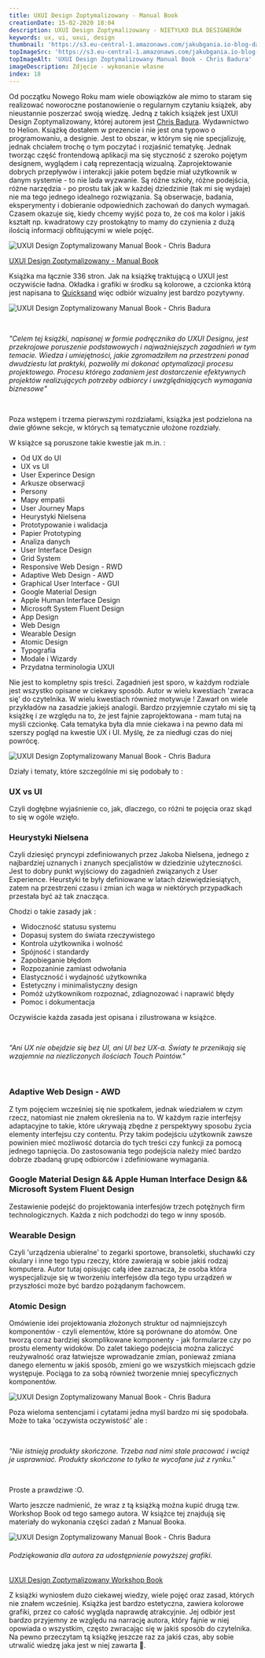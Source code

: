 ```yaml
---
title: UXUI Design Zoptymalizowany - Manual Book
creationDate: 15-02-2020 18:04
description: UXUI Design Zoptymalizowany - NIETYLKO DLA DESIGNERÓW
keywords: ux, ui, uxui, design
thumbnail: 'https://s3.eu-central-1.amazonaws.com/jakubgania.io-blog-data/15-02-2020-uxui-design-zoptymalizowany/thumbnail.jpg'
topImageSrc: 'https://s3.eu-central-1.amazonaws.com/jakubgania.io-blog-data/15-02-2020-uxui-design-zoptymalizowany/top-image.jpg'
topImageAlt: 'UXUI Design Zoptymalizowany Manual Book - Chris Badura'
imageDescription: Zdjęcie - wykonanie własne
index: 18
---
```


Od początku Nowego Roku mam wiele obowiązków ale mimo to staram się realizować noworoczne postanowienie o regularnym czytaniu książek, aby nieustannie poszerzać swoją wiedzę. Jedną z takich książek jest UXUI Design Zoptymalizowany, której autorem jest [Chris Badura](https://www.linkedin.com/in/chrisbadura/).
Wydawnictwo to Helion. Książkę dostałem w prezencie i nie jest ona typowo o programowaniu, a designie. Jest to obszar, w którym się nie specjalizuję, jednak chciałem trochę o tym poczytać i rozjaśnić tematykę. Jednak tworząc część frontendową aplikacji ma się styczność
z szeroko pojętym designem, wyglądem i całą reprezentacją wizualną. Zaprojektowanie dobrych przepływów i interakcji jakie potem będzie miał użytkownik w danym systemie - to nie lada wyzwanie. Są różne szkoły, różne podejścia, różne narzędzia - po prostu tak jak w każdej dziedzinie
(tak mi się wydaje) nie ma tego jednego idealnego rozwiązania. Są obserwacje, badania, eksperymenty i dobieranie odpowiednich zachowań do danych wymagań. Czasem okazuje się, kiedy chcemy wyjść poza to, że coś ma kolor i jakiś kształt np. kwadratowy czy prostokątny to mamy
do czynienia z dużą ilością informacji obfitującymi w wiele pojęć.

![UXUI Design Zoptymalizowany Manual Book - Chris Badura](https://s3.eu-central-1.amazonaws.com/jakubgania.io-blog-data/15-02-2020-uxui-design-zoptymalizowany/book-1.jpg)

[UXUI Design Zoptymalizowany - Manual Book](https://helion.pl/ksiazki/uxui-design-zoptymalizowany-manual-book-chris-badura,dezopm.htm#format/d)

Książka ma łącznie 336 stron. Jak na książkę traktującą o UXUI jest oczywiście ładna. Okładka i grafiki w środku są kolorowe, a czcionka którą jest napisana to [Quicksand](https://fonts.google.com/specimen/Quicksand) więc odbiór wizualny jest bardzo pozytywny.

![UXUI Design Zoptymalizowany Manual Book - Chris Badura](https://s3.eu-central-1.amazonaws.com/jakubgania.io-blog-data/15-02-2020-uxui-design-zoptymalizowany/book-2.jpg)

&nbsp;&nbsp;

*"Celem tej książki, napisanej w formie podręcznika do UXUI Designu, jest przekrojowe poruszenie podstawowych i najważniejszych zagadnień w tym temacie. Wiedza i umiejętności, jakie zgromadziłem na przestrzeni ponad dwudziestu lat praktyki, pozwoliły mi dokonać optymalizacji procesu projektowego. Procesu którego zadaniem jest dostarczenie efektywnych projektów realizujących potrzeby odbiorcy i uwzględniających wymagania biznesowe"*
  
&nbsp;&nbsp;

Poza wstępem i trzema pierwszymi rozdziałami, książka jest podzielona na dwie główne sekcje, w których są tematycznie ułożone rozdziały.

W książce są poruszone takie kwestie jak m.in. :

- Od UX do UI
- UX vs UI
- User Experince Design
- Arkusze obserwacji
- Persony
- Mapy empatii
- User Journey Maps
- Heurystyki Nielsena
- Prototypowanie i walidacja
- Papier Prototyping
- Analiza danych
- User Interface Design
- Grid System
- Responsive Web Design - RWD
- Adaptive Web Design - AWD
- Graphical User Interface - GUI
- Google Material Design
- Apple Human Interface Design
- Microsoft System Fluent Design
- App Design
- Web Design
- Wearable Design
- Atomic Design
- Typografia
- Modale i Wizardy
- Przydatna terminologia UXUI

Nie jest to kompletny spis treści. Zagadnień jest sporo, w każdym rodziale jest wszystko opisane w ciekawy sposób. Autor w wielu kwestiach 'zwraca się' do czytelnika. W wielu kwestiach również motywuje ! Zawarł on wiele przykładów na zasadzie jakiejś analogii.
Bardzo przyjemnie czytało mi się tą książkę i ze względu na to, że jest fajnie zaprojektowana - mam tutaj na myśli czcionkę. Cała tematyka była dla mnie ciekawa i na pewno dała mi szerszy pogląd na kwestie UX i UI. Myślę, że za niedługi czas do niej powrócę.

![UXUI Design Zoptymalizowany Manual Book - Chris Badura](https://s3.eu-central-1.amazonaws.com/jakubgania.io-blog-data/15-02-2020-uxui-design-zoptymalizowany/book-3.jpg)

Działy i tematy, które szczególnie mi się podobały to :

### UX vs UI

Czyli dogłębne wyjaśnienie co, jak, dlaczego, co różni te pojęcia oraz skąd to się w ogóle wzięło.

### Heurystyki Nielsena

Czyli dziesięć pryncypi zdefiniowanych przez Jakoba Nielsena, jednego z najbardziej uznanych i znanych specjalistów w dziedzinie użyteczności. Jest to dobry punkt wyjściowy do zagadnień związanych z User Experience. Heurstyki te były definiowane w latach
dziewiędziesiątych, zatem na przestrzeni czasu i zmian ich waga w niektórych przypadkach przestała być aż tak znacząca.

Chodzi o takie zasady jak :

- Widoczność statusu systemu
- Dopasuj system do świata rzeczywistego
- Kontrola użytkownika i wolność
- Spójność i standardy
- Zapobieganie błędom
- Rozpozaninie zamiast odwołania
- Elastyczność i wydajność użytkownika
- Estetyczny i minimalistyczny design
- Pomóż użytkownikom rozpoznać, zdiagnozować i naprawić błędy
- Pomoc i dokumentacja

Oczywiście każda zasada jest opisana i zilustrowana w książce.

&nbsp;&nbsp;

*"Ani UX nie obejdzie się bez UI, ani UI bez UX-a. Światy te przenikają się wzajemnie na niezliczonych ilościach Touch Pointów."*

&nbsp;&nbsp;

### Adaptive Web Design - AWD

Z tym pojęciem wcześniej się nie spotkałem, jednak wiedziałem w czym rzecz, natomiast nie znałem określenia na to. W każdym razie interfejsy adaptacyjne to takie, które ukrywają zbędne z perspektywy sposobu życia elementy interfejsu czy contentu. Przy takim podejściu
użytkownik zawsze powinien mieć możliwość dotarcia do tych treści czy funkcji za pomocą jednego tapnięcia. Do zastosowania tego podejścia należy mieć bardzo dobrze zbadaną grupę odbiorców i zdefiniowane wymagania.

### Google Material Design && Apple Human Interface Design && Microsoft System Fluent Design

Zestawienie podejść do projektowania interfesjów trzech potężnych firm technologicznych. Każda z nich podchodzi do tego w inny sposób.

### Wearable Design

Czyli 'urządzenia ubieralne' to zegarki sportowe, bransoletki, słuchawki czy okulary i inne tego typu rzeczy, które zawierają w sobie jakiś rodzaj komputera. Autor tutaj opisując całą idee zaznacza, że osoba która wyspecjalizuje się w tworzeniu interfejsów
dla tego typu urządzeń w przyszłości może być bardzo pożądanym fachowcem.

### Atomic Design

Omówienie idei projektowania złożonych struktur od najmniejszcyh komponentów - czyli elementów, które są porównane do atomów. One tworzą coraz bardziej skomplikowane
komponenty - jak formularze czy po prostu elementy widoków. Do zalet takiego podejścia można zaliczyć reużywalność oraz łatwiejsze wprowadzanie zmian, ponieważ zmiana
danego elementu w jakiś sposób, zmieni go we wszystkich miejscach gdzie występuje. Pociąga to za sobą również tworzenie mniej specyficznych komponentów.

![UXUI Design Zoptymalizowany Manual Book - Chris Badura](https://s3.eu-central-1.amazonaws.com/jakubgania.io-blog-data/15-02-2020-uxui-design-zoptymalizowany/book-4.jpg)

Poza wieloma sentencjami i cytatami jedna myśl bardzo mi się spodobała. Może to taka 'oczywista oczywistość' ale :

&nbsp;&nbsp;

*"Nie istnieją produkty skończone. Trzeba nad nimi stale pracować i wciąż je usprawniać. Produkty skończone to tylko te wycofane już z rynku."*

&nbsp;&nbsp;

Proste a prawdziwe :O.

Warto jeszcze nadmienić, że wraz z tą książką można kupić drugą tzw. Workshop Book od tego samego autora. W książce tej znajdują się materiały do wykonania części zadań z Manual Booka.

![UXUI Design Zoptymalizowany Manual Book - Chris Badura](https://s3.eu-central-1.amazonaws.com/jakubgania.io-blog-data/15-02-2020-uxui-design-zoptymalizowany/workshop-book.jpg)

###### Podziękowania dla autora za udostępnienie powyższej grafiki.

[UXUI Design Zoptymalizowany Workshop Book](https://helion.pl/ksiazki/uxui-design-zoptymalizowany-workshop-book-chris-badura,deszop.htm#format/d)

Z książki wyniosłem dużo ciekawej wiedzy, wiele pojęć oraz zasad, których nie znałem wcześniej. Książka jest bardzo estetyczna, zawiera kolorowe grafiki, przez co całość wygląda naprawdę atrakcyjnie.
Jej odbiór jest bardzo przyjemny ze względu na narrację autora, który fajnie w niej opowiada o wszystkim, często zwracając się w jakiś sposób do czytelnika. Na pewno przeczytam
tą książkę jeszcze raz za jakiś czas, aby sobie utrwalić wiedzę jaka jest w niej zawarta :blue_book:.
